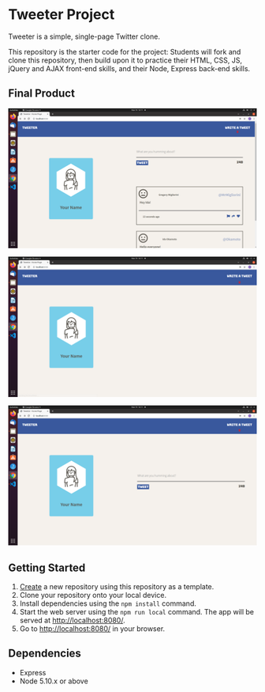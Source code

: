 # Tweeter Project

Tweeter is a simple, single-page Twitter clone.

This repository is the starter code for the project: Students will fork and clone this repository, then build upon it to practice their HTML, CSS, JS, jQuery and AJAX front-end skills, and their Node, Express back-end skills.

## Final Product

!["screenshot of home page with tweets"](https://github.com/SeanConnorz/tweeterApp/blob/master/public/images/Screenshot%20from%202021-11-19%2016-11-54.png)

!["screenshot of home page without tweets or tweet maker"](https://github.com/SeanConnorz/tweeterApp/blob/master/public/images/Screenshot%20from%202021-11-19%2016-11-56.png)

!["screenshot of home page without tweets"](https://github.com/SeanConnorz/tweeterApp/blob/master/public/images/Screenshot%20from%202021-11-19%2016-11-59.png)

## Getting Started

1. [Create](https://docs.github.com/en/repositories/creating-and-managing-repositories/creating-a-repository-from-a-template) a new repository using this repository as a template.
2. Clone your repository onto your local device.
3. Install dependencies using the `npm install` command.
3. Start the web server using the `npm run local` command. The app will be served at <http://localhost:8080/>.
4. Go to <http://localhost:8080/> in your browser.

## Dependencies

- Express
- Node 5.10.x or above
